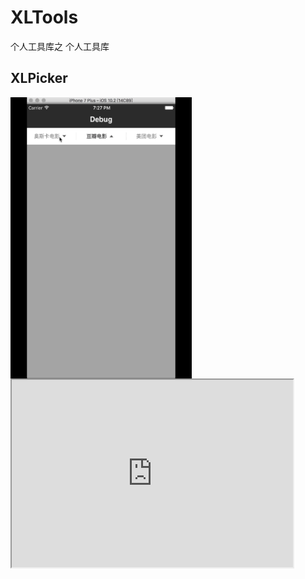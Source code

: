# XLTools
个人工具库之
个人工具库

<h2>XLPicker</h2>
 <img src="https://github.com/OPTJoker/XLTools/blob/master/XLPickerGif.gif" width = "290" height = "450" alt="XLPicker效果图" align=center />
 
 <iframe height=300 width=450 src="https://github.com/OPTJoker/XLTools/blob/master/XLPicker.mov" loop="loop">
 
```objc 
// 根UITableView用法一样，首先遵循XLPickerDataSource 和XLPickerDelegate(如果不需要处理点击响应，也可不加) 
// 必选 @protocol XLPickerDataSource

(NSInteger)numberOfItemsInPicker:(XLPickerView *)xlPickerView;
(NSString *)titleForItemAtIndex:(NSInteger)index xlPickerView:(XLPickerView *)picker;
// 可选 @protocol XLPickerDelegate @optional

(CGFloat)heightForXLPickerView:(XLPickerView *)picker;
(void)xlPickerView:(XLPickerView *)picker didSelectItemAtIndex:(NSInteger)index;
(void)xlPickerView:(XLPickerView *)picker didUnSelectItemAtIndex:(NSInteger)index; 
```
使用示例

```objc

(void)viewDidLoad { 
	[super viewDidLoad]; 
	self.navigationItem.title = @"Debug";

	titles = @[ @"奥斯卡电影" 
				,@"美团电影" 
				,@"猫眼电影" 
				,@"百度视频" 
				,@"乐视TV" 
				,@"PPTV"
				,@"熊猫TV" 
				];

	XLPickerView *picker = [[XLPickerView alloc] initWithFrame:CGRectMake(0, 0, KSCRWIDTH, 	80)]; 
	picker.delegate = self; 
	picker.dataSource = self;

	[self.view addSubview:picker];

	[picker reloadData]; 
	//[picker selectItem:0]; 
}

-(void)xlPickerView:(XLPickerView *)picker didSelectItemAtIndex:(NSInteger)index{ 
	DLog(@"[Picker select:]atIdx:%ld", index); 
}

-(NSInteger)numberOfItemsInPicker:(XLPickerView *)xlPickerView{ 
	return titles.count; 
}

-(NSString *)titleForItemAtIndex:(NSInteger)index xlPickerView:(XLPickerView *)picker{ 
	return titles[index%titles.count]; 
}

-(CGFloat)heightForXLPickerView:(XLPickerView *)picker{ 
	return 44; // 默认是44 
}

```
